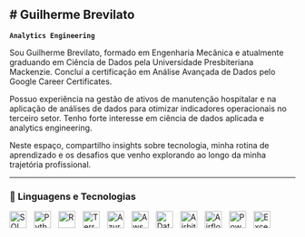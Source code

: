 ## # Guilherme Brevilato

**`Analytics Engineering`**

Sou Guilherme Brevilato, formado em Engenharia Mecânica e atualmente graduando em Ciência de Dados pela Universidade Presbiteriana Mackenzie. Concluí a certificação em Análise Avançada de Dados pelo Google Career Certificates.

Possuo experiência na gestão de ativos de manutenção hospitalar e na aplicação de análises de dados para otimizar indicadores operacionais no terceiro setor. Tenho forte interesse em ciência de dados aplicada e analytics engineering.

Neste espaço, compartilho insights sobre tecnologia, minha rotina de aprendizado e os desafios que venho explorando ao longo da minha trajetória profissional.




---

### 🤖 Linguagens e Tecnologias

<img 
    align="left" 
    alt="SQL"
    title="SQL" 
    width="30px" 
    style="padding-right: 10px;" 
    src="https://www.svgrepo.com/show/331760/sql-database-generic.svg" 
/>
<img 
    align="left" 
    alt="Python" 
    title="Python"
    width="30px" 
    style="padding-right: 10px;" 
    src="https://upload.wikimedia.org/wikipedia/commons/thumb/0/0a/Python.svg/768px-Python.svg.png" 
/>

<img 
    align="left" 
    alt="R"
    title="R" 
    width="30px" 
    style="padding-right: 10px;" 
    src="https://rstudio.github.io/cheatsheets/html/images/logo-RStudio.png" 
/>
<img 
    align="left" 
    alt="TerraForm" 
    title="TerraForm"
    width="30px" 
    style="padding-right: 10px;" 
    src="https://miro.medium.com/v2/resize:fit:1400/1*uQzastQ7jl6WSKHqk6SJ4Q.jpeg" 
/>
<img 
    align="left" 
    alt="Azure" 
    title="Azure"
    width="30px" 
    style="padding-right: 10px;" 
    src="https://www.svgrepo.com/show/353464/azure.svg" 
/>
<img 
    align="left" 
    alt="Aws"
    title="Aws" 
    width="30px" 
    style="padding-right: 10px;" 
    src="https://logohistory.net/wp-content/uploads/2023/06/AWS-Emblem.png" 
/>
<img 
    align="left" 
    alt="DataBricks" 
    title="DataBricks"
    width="30px" 
    style="padding-right: 10px;" 
    src="https://cdn.freelogovectors.net/wp-content/uploads/2023/04/databrickslogo-freelogovectors.net_.png" 
/>
<img 
    align="left" 
    alt="Airbite" 
    title="Airbite"
    width="30px" 
    style="padding-right: 10px;" 
    src="https://avatars.githubusercontent.com/u/59758427?s=280&v=4" 
/>
<img 
    align="left" 
    alt="Airflow" 
    title="Airflow"
    width="30px" 
    style="padding-right: 10px;" 
    src="https://image.pngaaa.com/310/320310-middle.png" 
/>
<img 
    align="left" 
    alt="PowerBi" 
    title="PowerBi"
    width="30px" 
    style="padding-right: 10px;" 
    src="https://upload.wikimedia.org/wikipedia/commons/thumb/c/cf/New_Power_BI_Logo.svg/2048px-New_Power_BI_Logo.svg.png" 
/>
<img 
    align="left" 
    alt="Excel" 
    title="Excel"
    width="30px" 
    style="padding-right: 10px;" 
    src="https://upload.wikimedia.org/wikipedia/commons/thumb/3/34/Microsoft_Office_Excel_%282019%E2%80%93present%29.svg/2203px-Microsoft_Office_Excel_%282019%E2%80%93present%29.svg.png" 
/>


<br/>
<br/>

